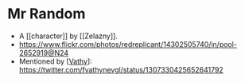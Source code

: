 # Mr Random
- A [[character]] by [[Zelazny]].
- https://www.flickr.com/photos/redreplicant/14302505740/in/pool-2652919@N24
- Mentioned by [[Vathy]]: https://twitter.com/fvathynevgl/status/1307330425652641792

[//begin]: # "Autogenerated link references for markdown compatibility"
[Vathy]: vathy.md "Vathy"
[//end]: # "Autogenerated link references"